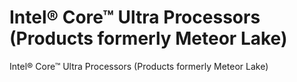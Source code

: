 # Intel® Core™ Ultra Processors (Products formerly Meteor Lake)

Intel® Core™ Ultra Processors (Products formerly Meteor Lake)
